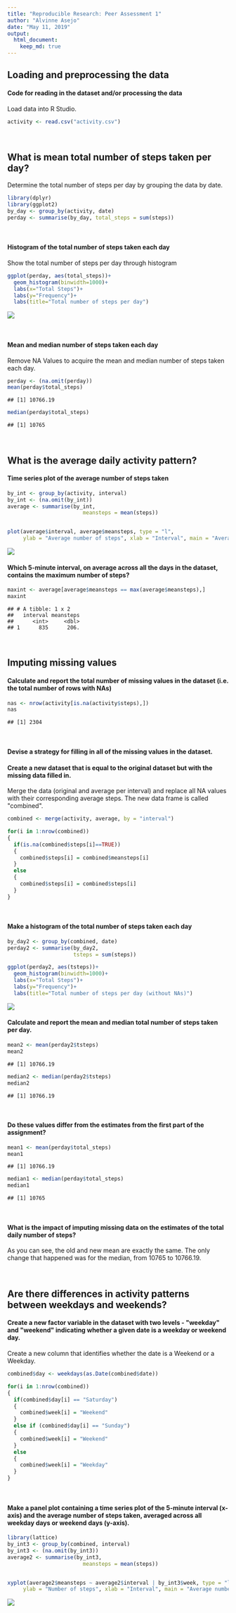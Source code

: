 ```yaml
---
title: "Reproducible Research: Peer Assessment 1"
author: "Alvinne Asejo"
date: "May 11, 2019"
output:   
  html_document:
    keep_md: true
---
```




## Loading and preprocessing the data

#### Code for reading in the dataset and/or processing the data
Load data into R Studio.

```r
activity <- read.csv("activity.csv")
```

</br>

## What is mean total number of steps taken per day?

Determine the total number of steps per day by grouping the data by date.

```r
library(dplyr)
library(ggplot2)
by_day <- group_by(activity, date)
perday <- summarise(by_day, total_steps = sum(steps))
```

</br>

#### Histogram of the total number of steps taken each day

Show the total number of steps per day through histogram

```r
ggplot(perday, aes(total_steps))+
  geom_histogram(binwidth=1000)+
  labs(x="Total Steps")+
  labs(y="Frequency")+
  labs(title="Total number of steps per day")
```

![](PA1_template_files/figure-html/unnamed-chunk-2-1.png)<!-- -->

</br>

#### Mean and median number of steps taken each day

Remove NA Values to acquire the mean and median number of steps taken each day.

```r
perday <- (na.omit(perday))
mean(perday$total_steps)
```

```
## [1] 10766.19
```

```r
median(perday$total_steps)
```

```
## [1] 10765
```

</br>

## What is the average daily activity pattern?

#### Time series plot of the average number of steps taken

```r
by_int <- group_by(activity, interval)
by_int <- (na.omit(by_int))
average <- summarise(by_int,
                        meansteps = mean(steps))


plot(average$interval, average$meansteps, type = "l", 
     ylab = "Average number of steps", xlab = "Interval", main = "Average number of steps taken")
```

![](PA1_template_files/figure-html/unnamed-chunk-4-1.png)<!-- -->


#### Which 5-minute interval, on average across all the days in the dataset, contains the maximum number of steps?


```r
maxint <- average[average$meansteps == max(average$meansteps),]
maxint
```

```
## # A tibble: 1 x 2
##   interval meansteps
##      <int>     <dbl>
## 1      835      206.
```

</br>

## Imputing missing values

#### Calculate and report the total number of missing values in the dataset (i.e. the total number of rows with NAs)

```r
nas <- nrow(activity[is.na(activity$steps),])
nas
```

```
## [1] 2304
```

</br>

#### Devise a strategy for filling in all of the missing values in the dataset. 
#### Create a new dataset that is equal to the original dataset but with the missing data filled in.

Merge the data (original and average per interval) and replace all NA values with their corresponding average steps. The new data frame is called "combined".

```r
combined <- merge(activity, average, by = "interval")

for(i in 1:nrow(combined))
{
  if(is.na(combined$steps[i]==TRUE))
  {
    combined$steps[i] = combined$meansteps[i]
  }
  else
  {
    combined$steps[i] = combined$steps[i]
  }
}
```

</br>

#### Make a histogram of the total number of steps taken each day 

```r
by_day2 <- group_by(combined, date)
perday2 <- summarise(by_day2, 
                     tsteps = sum(steps))

ggplot(perday2, aes(tsteps))+
  geom_histogram(binwidth=1000)+
  labs(x="Total Steps")+
  labs(y="Frequency")+
  labs(title="Total number of steps per day (without NAs)")
```

![](PA1_template_files/figure-html/unnamed-chunk-8-1.png)<!-- -->


#### Calculate and report the mean and median total number of steps taken per day. 

```r
mean2 <- mean(perday2$tsteps)
mean2
```

```
## [1] 10766.19
```

```r
median2 <- median(perday2$tsteps)
median2
```

```
## [1] 10766.19
```

</br>

#### Do these values differ from the estimates from the first part of the assignment? 

```r
mean1 <- mean(perday$total_steps)
mean1
```

```
## [1] 10766.19
```

```r
median1 <- median(perday$total_steps)
median1
```

```
## [1] 10765
```

</br>

#### What is the impact of imputing missing data on the estimates of the total daily number of steps?
As you can see, the old and new mean are exactly the same. The only change that happened was for the median, from 10765 to 10766.19.

</br>

## Are there differences in activity patterns between weekdays and weekends?

#### Create a new factor variable in the dataset with two levels - "weekday" and "weekend" indicating whether a given date is a weekday or weekend day.

Create a new column that identifies whether the date is a Weekend or a Weekday. 


```r
combined$day <- weekdays(as.Date(combined$date))

for(i in 1:nrow(combined))
{
  if(combined$day[i] == "Saturday")
  {
    combined$week[i] = "Weekend"
  }
  else if (combined$day[i] == "Sunday")
  {
    combined$week[i] = "Weekend"
  }
  else
  {
    combined$week[i] = "Weekday"
  }
}
```

</br>

#### Make a panel plot containing a time series plot of the 5-minute interval (x-axis) and the average number of steps taken, averaged across all weekday days or weekend days (y-axis). 


```r
library(lattice)
by_int3 <- group_by(combined, interval)
by_int3 <- (na.omit(by_int3))
average2 <- summarise(by_int3,
                        meansteps = mean(steps))


xyplot(average2$meansteps ~ average2$interval | by_int3$week, type = "l", layout = c(1,2),
     ylab = "Number of steps", xlab = "Interval", main = "Average number of steps taken ")
```

![](PA1_template_files/figure-html/unnamed-chunk-12-1.png)<!-- -->

